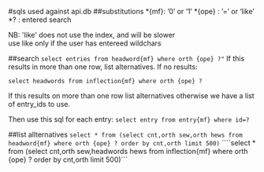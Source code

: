 #sqls used against api.db
##substitutions
*{mf}: ’0’ or ‘1’
*{ope} : ’=’ or ‘like’
*? : entered search

NB: 'like' does not use the index, and will be slower  
use like only if the user has entereed wildchars  

##search
```select entries from headword{mf} where orth {ope} ?"```
If this results in more than one row, list alternatives.
If no results:

```select headwords from inflection{mf} where orth {ope} ?```

If this results on more than one row list alternatives
otherwise we have a list of entry_ids to use.

Then use this sql for each entry:
```select entry from entry{mf} where id=?```

##list allternatives
```select * from (select cnt,orth sew,orth hews from headword{mf} where orth {ope} ? order by cnt,orth limit 500)```
````select * from (select cnt,orth sew,headwords hews from inflection{mf} where orth {ope} ? order by cnt,orth limit 500)```


